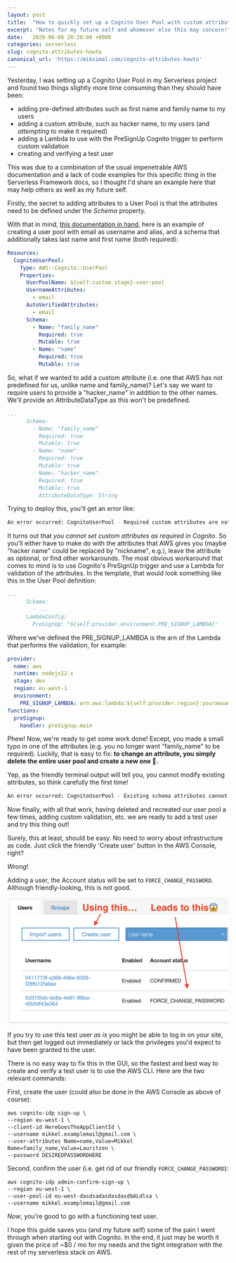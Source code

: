 ```yaml
---
layout: post
title:  "How to quickly set up a Cognito User Pool with custom attributes in the Serverless Framework and create a test user"
excerpt: "Notes for my future self and whomever else this may concern!"
date:   2020-06-08 20:28:00 +0000
categories: serverless
slug: cognito-attributes-howto
canonical_url: 'https://miksimal.com/cognito-attributes-howto'
---
```


Yesterday, I was setting up a Cognito User Pool in my Serverless project and found two things slightly more time consuming than they should have been:
+ adding pre-defined attributes such as first name and family name to my users
+ adding a custom attribute, such as hacker name, to my users (and *attempting* to make it required)
+ adding a Lambda to use with the PreSignUp Cognito trigger to perform custom validation
+ creating and verifying a test user

This was due to a combination of the usual impenetrable AWS documentation and a lack of code examples for this specific thing in the Serverless Framework docs, so I thought I'd share an example here that may help others as well as my future self.

Firstly, the secret to adding attributes to a User Pool is that the attributes need to be defined under the *Schema* property.

With that in mind, <a href="https://docs.aws.amazon.com/AWSCloudFormation/latest/UserGuide/aws-resource-cognito-userpool.html" target="_blank">this documentation in hand</a>, here is an example of creating a user pool with email as username and alias, and a schema that additionally takes last name and first name (both required):

``` yaml
Resources:
  CognitoUserPool:
    Type: AWS::Cognito::UserPool
    Properties:
      UserPoolName: ${self:custom.stage}-user-pool
      UsernameAttributes:
        - email
      AutoVerifiedAttributes:
        - email
      Schema:
        - Name: "family_name"
          Required: true
          Mutable: true
        - Name: "name"
          Required: true
          Mutable: true
```

So, what if we wanted to add a custom attribute (i.e. one that AWS has not predefined for us, unlike name and family_name)? Let's say we want to require users to provide a "hacker_name" in addition to the other names. We'll provide an AttributeDataType as this won't be predefined.

``` yaml
...
      Schema:
        - Name: "family_name"
          Required: true
          Mutable: true
        - Name: "name"
          Required: true
          Mutable: true
        - Name: "hacker_name"
          Required: true
          Mutable: true
          AttributeDataType: String
```
Trying to deploy this, you'll get an error like:

``` bash
An error occurred: CognitoUserPool - Required custom attributes are not supported currently.
```

It turns out that *you cannot set custom attributes as required in Cognito*. So you'll either have to make do with the attributes that AWS gives you (maybe "hacker name" could be replaced by "nickname", e.g.), leave the attribute as optional, or find other workarounds. The most obvious workaround that comes to mind is to use Cognito's PreSignUp trigger and use a Lambda for validation of the attributes. In the template, that would look something like this in the User Pool definition:

``` yaml
...
      Schema:
        - ...
      LambdaConfig:
        PreSignUp: "${self:provider.environment.PRE_SIGNUP_LAMBDA}"
```

Where we've defined the PRE_SIGNUP_LAMBDA is the arn of the Lambda that performs the validation, for example:
``` yaml
provider:
  name: aws
  runtime: nodejs12.x
  stage: dev
  region: eu-west-1
  environment:
    PRE_SIGNUP_LAMBDA: arn:aws:lambda:${self:provider.region}:yourawsaccountnumbergoeshere:function:${self:service}-${self:provider.stage}-preSignup
functions:
  preSignup:
    handler: preSignup.main
```

Phew! Now, we're ready to get some work done! Except, you made a small typo in one of the attributes (e.g. you no longer want "family_name" to be required). Luckily, that is easy to fix: **to change an attribute, you simply delete the entire user pool and create a new one 🤯.**

Yep, as the friendly terminal output will tell you, you cannot modify existing attributes, so think carefully the first time!
``` bash
An error occurred: CognitoUserPool - Existing schema attributes cannot be modified or deleted.
```

Now finally, with all that work, having deleted and recreated our user pool a few times, adding custom validation, etc. we are ready to add a test user and try this thing out!

Surely, this at least, should be easy. No need to worry about infrastructure as code. Just click the friendly 'Create user' button in the AWS Console, right?

*Wrong*!

Adding a user, the Account status will be set to `FORCE_CHANGE_PASSWORD`. Although friendly-looking, this is not good.

![Adding a User in the AWS Console, they'll have a "FORCE_CHANGE_PASSWORD" account status](/assets/cognitoForceChangePassword.png)

If you try to use this test user *as is* you might be able to log in on your site, but then get logged out immediately or lack the privileges you'd expect to have been granted to the user.

There is no easy way to fix this in the GUI, so the fastest and best way to create and verify a test user is to use the AWS CLI. Here are the two relevant commands:

First, create the user (could also be done in the AWS Console as above of course):
```
aws cognito-idp sign-up \
--region eu-west-1 \
--client-id HereGoesTheAppClientId \
--username mikkel.examplemail@gmail.com \
--user-attributes Name=name,Value=Mikkel Name=family_name,Value=Lauritzen \
--password DESIREDPASSWORDHERE
```

Second, confirm the user (i.e. get rid of our friendly `FORCE_CHANGE_PASSWORD`):
```
aws cognito-idp admin-confirm-sign-up \
--region eu-west-1 \
--user-pool-id eu-west-dasdsadasdasdasdbALdlsa \
--username mikkel.examplemail@gmail.com
```

*Now*, you're good to go with a functioning test user.



I hope this guide saves you (and my future self) some of the pain I went through when starting out with Cognito. In the end, it just may be worth it given the price of ~$0 / mo for my needs and the tight integration with the rest of my serverless stack on AWS.